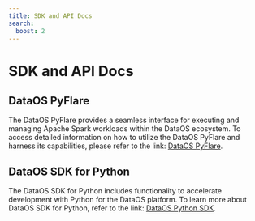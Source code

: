 ```yaml
---
title: SDK and API Docs
search:
  boost: 2
---
```


# SDK and API Docs

## DataOS PyFlare

The DataOS PyFlare provides a seamless interface for executing and managing Apache Spark workloads within the DataOS ecosystem. To access detailed information on how to utilize the DataOS PyFlare and harness its capabilities, please refer to the link: [DataOS PyFlare](./api_docs/dataos_pyflare.md).

## DataOS SDK for Python

The DataOS SDK for Python includes functionality to accelerate development with Python for the DataOS platform. To learn more about DataOS SDK for Python, refer to the link: [DataOS Python SDK](./api_docs/dataos_python_sdk.md).



